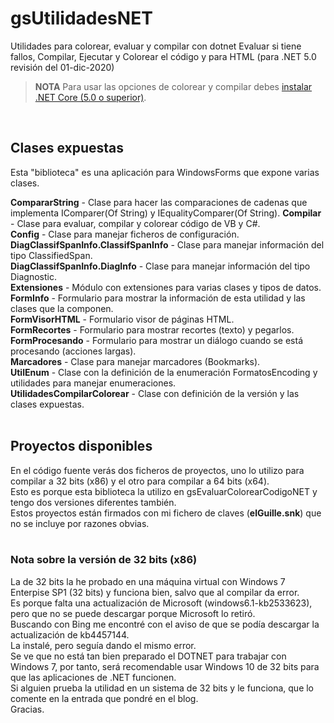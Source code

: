# gsUtilidadesNET
Utilidades para colorear, evaluar y compilar con dotnet Evaluar si tiene fallos, Compilar, Ejecutar y Colorear el código y para HTML  (para .NET 5.0 revisión del 01-dic-2020)<br>

> __NOTA__
> Para usar las opciones de colorear y compilar debes [instalar .NET Core (5.0  o superior)](https://dotnet.microsoft.com/download/dotnet).
<br>

## Clases expuestas
Esta "biblioteca" es una aplicación para WindowsForms que expone varias clases.

**CompararString** - Clase para hacer las comparaciones de cadenas que implementa IComparer(Of String) y IEqualityComparer(Of String).
**Compilar** - Clase para evaluar, compilar y colorear código de VB y C#.<br>
**Config** - Clase para manejar ficheros de configuración.<br>
**DiagClassifSpanInfo.ClassifSpanInfo** - Clase para manejar información del tipo ClassifiedSpan.<br>
**DiagClassifSpanInfo.DiagInfo** - Clase para manejar información del tipo Diagnostic.<br>
**Extensiones** - Módulo con extensiones para varias clases y tipos de datos.<br>
**FormInfo** - Formulario para mostrar la información de esta utilidad y las clases que la componen.<br>
**FormVisorHTML** - Formulario visor de páginas HTML.<br>
**FormRecortes** - Formulario para mostrar recortes (texto) y pegarlos.<br>
**FormProcesando** - Formulario para mostrar un diálogo cuando se está procesando (acciones largas).<br>
**Marcadores** - Clase para manejar marcadores (Bookmarks).<br>
**UtilEnum** - Clase con la definición de la enumeración FormatosEncoding y utilidades para manejar enumeraciones.<br>
**UtilidadesCompilarColorear** - Clase con definición de la versión y las clases expuestas.<br>
<br>

## Proyectos disponibles
En el código fuente verás dos ficheros de proyectos, uno lo utilizo para compilar a 32 bits (x86) y el otro para compilar a 64 bits (x64).<br>
Esto es porque esta biblioteca la utilizo en gsEvaluarColorearCodigoNET y tengo dos versiones diferentes también.<br>
Estos proyectos están firmados con mi fichero de claves (__elGuille.snk__) que no se incluye por razones obvias.<br>
<br>
### Nota sobre la versión de 32 bits (x86)
La de 32 bits la he probado en una máquina virtual con Windows 7 Enterpise SP1 (32 bits) y funciona bien, salvo que al compilar da error.<br>
Es porque falta una actualización de Microsoft (windows6.1-kb2533623), pero que no se puede descargar porque Microsoft lo retiró.<br>
Buscando con Bing me encontré con el aviso de que se podía descargar la actualización de kb4457144.<br>
La instalé, pero seguía dando el mismo error.<br>
Se ve que no está tan bien preparado el DOTNET para trabajar con Windows 7, por tanto, será recomendable usar Windows 10 de 32 bits para que las aplicaciones de .NET funcionen.<br>
Si alguien prueba la utilidad en un sistema de 32 bits y le funciona, que lo comente en la entrada que pondré en el blog.<br>
Gracias.<br>
<br>
